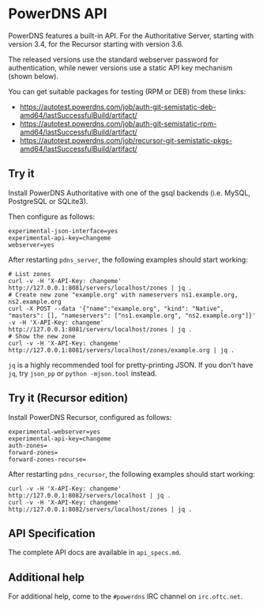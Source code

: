 PowerDNS API
============

PowerDNS features a built-in API. For the Authoritative Server, starting with
version 3.4, for the Recursor starting with version 3.6.

The released versions use the standard webserver password for authentication,
while newer versions use a static API key mechanism (shown below).

You can get suitable packages for testing (RPM or DEB) from these links:

  * https://autotest.powerdns.com/job/auth-git-semistatic-deb-amd64/lastSuccessfulBuild/artifact/
  * https://autotest.powerdns.com/job/auth-git-semistatic-rpm-amd64/lastSuccessfulBuild/artifact/
  * https://autotest.powerdns.com/job/recursor-git-semistatic-pkgs-amd64/lastSuccessfulBuild/artifact/


Try it
------

Install PowerDNS Authoritative with one of the gsql backends (i.e. MySQL,
PostgreSQL or SQLite3).

Then configure as follows:

    experimental-json-interface=yes
    experimental-api-key=changeme
    webserver=yes


After restarting `pdns_server`, the following examples should start working:

    # List zones
    curl -v -H 'X-API-Key: changeme' http://127.0.0.1:8081/servers/localhost/zones | jq .
    # Create new zone "example.org" with nameservers ns1.example.org, ns2.example.org
    curl -X POST --data '{"name":"example.org", "kind": "Native", "masters": [], "nameservers": ["ns1.example.org", "ns2.example.org"]}' -v -H 'X-API-Key: changeme' http://127.0.0.1:8081/servers/localhost/zones | jq .
    # Show the new zone
    curl -v -H 'X-API-Key: changeme' http://127.0.0.1:8081/servers/localhost/zones/example.org | jq .

`jq` is a highly recommended tool for pretty-printing JSON. If you don't have
`jq`, try `json_pp` or `python -mjson.tool` instead.


Try it (Recursor edition)
-------------------------

Install PowerDNS Recursor, configured as follows:

    experimental-webserver=yes
    experimental-api-key=changeme
    auth-zones=
    forward-zones=
    forward-zones-recurse=


After restarting `pdns_recursor`, the following examples should start working:

    curl -v -H 'X-API-Key: changeme' http://127.0.0.1:8082/servers/localhost | jq .
    curl -v -H 'X-API-Key: changeme' http://127.0.0.1:8082/servers/localhost/zones | jq .


API Specification
-----------------

The complete API docs are available in `api_specs.md`.


Additional help
---------------

For additional help, come to the `#powerdns` IRC channel on `irc.oftc.net`.
